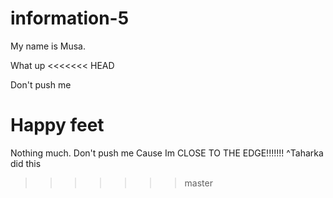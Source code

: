 # information-5

My name is Musa.

What up
<<<<<<< HEAD

Don't push me

Happy feet
=======
Nothing much.
Don't push me
Cause Im CLOSE TO THE EDGE!!!!!!!
^Taharka did this
>>>>>>> master

